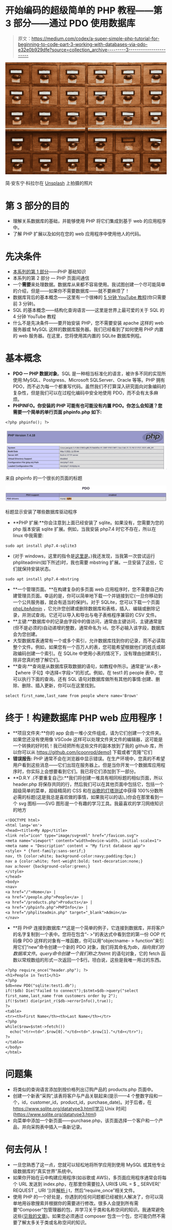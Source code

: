 # 开始编码的超级简单的 PHP 教程——第 3 部分——通过 PDO 使用数据库

> 原文：<https://medium.com/codex/a-super-simple-php-tutorial-for-beginning-to-code-part-3-working-with-databases-via-pdo-e32e0b929dfe?source=collection_archive---------3----------------------->

![](img/804967fcc41d241d166e246515b10151.png)

简·安东宁·科拉尔在 [Unsplash](https://unsplash.com/s/photos/database?utm_source=unsplash&utm_medium=referral&utm_content=creditCopyText) 上拍摄的照片

# 第 3 部分的目的

*   理解关系数据库的基础，并能够使用 PHP 将它们集成到基于 web 的应用程序中。
*   了解 PHP 扩展以及如何在您的 web 应用程序中使用他人的代码。

# 先决条件

*   [本系列的第 1 部分](https://johncoonrod.medium.com/a-super-simple-php-tutorial-for-beginning-to-code-part-1-db703d22d227)——PHP 基础知识
*   本系列的第 2 部分 — PHP 页面间通信
*   一个**需要**来处理数据。数据库从来都不容易使用。我试图创建一个尽可能简单的介绍，但是——如果你不需要数据库——就不要麻烦了！
*   数据库背后的基本概念——这里有一个很棒的 [5 分钟 YouTube 教程](https://www.youtube.com/watch?v=wR0jg0eQsZA)(你只需要前 3 分钟)。
*   SQL 的基本概念——结构化查询语言——这里是世界上最可爱的关于 SQL 的 4 分钟 YouTube 教程
*   什么不是先决条件——要开始安装 PHP，您不需要安装 apache 这样的 web 服务器或 MySQL 这样的数据库服务器。我们已经看到了如何使用 PHP 内置的 web 服务器。在这里，您将使用其内置的 SQLite 数据库例程。

# 基本概念

*   **PDO — PHP 数据对象**。SQL 是一种相当标准化的语言，被许多不同的实现所使用:MySQL、Postgress、Microsoft SQLServer、Oracle 等等。PHP 拥有 PDO，而不必为每一个都重写代码。虽然我们不打算深入研究面向对象编码的复杂性，但是我们可以在过程化编码中安全地使用 PDO，而不会有太多麻烦。
*   **PHPINFO。你安装的 PHP 可能有也可能没有内置 PDO。你怎么会知道？您需要一个简单的单行页面 phpinfo.php 如下:**

```
<?php phpinfo(); ?>
```

![](img/e083b07612581f5c23d94bab7e4971b0.png)

来自 phpinfo 的一个很长的页面的标题

![](img/f8c02ae2e9af46e778b617ebe226e4d7.png)

标题显示安装了哪些数据库驱动程序

*   **PHP 扩展:**你会注意到上面已经安装了 sqlite。如果没有，您需要为您的 php 版本安装 sqlite 扩展。例如，当我安装 php7.4 时它不存在，所以在 linux 中我需要:

```
sudo apt install php7.4-sqlite3
```

*   (对于 windows，这里的指令是[这里是](https://www.php.net/manual/en/install.pecl.windows.php)。)我还发现，当我第一次尝试运行 phpliteadmin(如下所述)时，我也需要 mbstring 扩展。一旦安装了这些，它们就保持安装状态。

```
sudo apt install php7.4-mbstring
```

*   **一个管理页面。**在构建复杂的多页面 web 应用程序时，您不需要自己构建管理员页面。幸运的是，你可以简单地下载一个并链接到它(一旦你移动到一个公共服务器，就会有适当的保护)。对于 SQLite，您可以下载一个页面 [phpLiteAdmin](https://www.phpliteadmin.org/) ，它允许您创建或删除数据库和表格，插入、编辑或删除记录，并测试查询。它还可以导入和导出与电子表格程序兼容的 CSV 文件。
*   **主键:**数据库中的记录由字段中的值访问，通常由主键访问，主键通常是(但不是必须的)自动递增的整数，通常命名为 id。您不必输入该字段，数据库会为您创建。
*   大型数据库表通常有一个或多个索引，允许数据库找到你的记录，而不必读取整个文件。例如，如果您有一个百万人的表，您可能希望根据他们的姓氏或邮政编码创建一个索引。在 SQLite 中使用小表的情况下，没有理由创建索引，除非您真的想了解它们。
*   **查询:**查询是从数据库获取数据的语句，如教程中所示。通常是“从<表>【where 子句】中选择<字段>”的形式。例如，在 test1 的 people 表中，您可以执行下面的查询。还有 SQL 语句对数据库做所有其他的事情:创建、删除、删除、插入更新，你可以在这里找到。

```
select first_name,last_name from people where name='Brown' 
```

# 终于！构建数据库 PHP web 应用程序！

*   **项目文件夹:**你的 app 会由一堆小文件组成，请为它们创建一个文件夹。如果您还没有使用像 VSCode 这样可以处理文件夹文件的编辑器，这可能是一个转换的好时机！我已经把所有这些文件的副本放到了我的 github 库，所以你可以从 https://github.com/jcoonrod/demo1 下载或者“克隆”它们
*   **错误报告:** PHP 通常不会在浏览器中显示错误。在生产环境中，您真的不希望用户看到这些消息——它们出现在服务器上。但是当你开发一个数据库应用程序时，你实际上会想要看到它们。我已将它们添加到下一部分。
*   **D.R.Y .(不要重复自己):**我们将创建一堆具有相同标题的相似页面，所以 header.php 将保存共同的行，然后我们可以在其他页面中包括它，包括一个超级简单的菜单，超级精简的 CSS 和在[谷歌的灯塔测试](https://web.dev/measure/)中获得 100%分数所必需的标题(这是我总是喜欢做的事情，如果我可以的话)。)你会在那里看到一个 svg 图标——SVG 图形是一个有趣的学习工具。我最喜欢的学习网络知识的地方

```
<!DOCTYPE html>
<html lang='en'>
<head><title>My App</title>
<link rel="icon" type="image/svg+xml" href="/favicon.svg">
<meta name="viewport" content="width=device-width, initial-scale=1">
<meta name = "Description" content = "My first database app">
<style> * {font-family:sans-serif;}
nav, th {color:white; background-color:navy;padding:5px;}
nav a {color:white; font-weight:bold; text-decoration:none;}
nav a:hover {background-color:green;}
</style>
</head>
<body>
<nav>
<a href="/">Home</a> |
<a href="/people.php">People</a> |
<a href="/products.php">Products</a> |
<a href="/phpinfo.php">PHPInfo</a> |
<a href="/phpliteadmin.php" target="_blank">Admin</a>
</nav>
```

*   **将 PHP 连接到数据库:**这是一个简单的例子，它连接到数据库，并将客户的名字复制到一个表中。您将在包含“- >”的表达式中看到您的第一份 OOP 代码像 PDO 这样的对象有一堆函数，你可以用“objectname- > function”来引用它们“new”命令创建一个新的 PDO 对象，我们将其命名为$db，指向我们的数据库文件。query 命令创建一个我们称之为$stmt 的语句对象，它的 fetch 函数以常规数组的形式一次返回一个$行。坦白说，这些是我唯一用过的东西。

```
<?php require_once("header.php"); ?>
<h1>People in Test1</h1>
<?php
$db=new PDO("sqlite:test1.db");
if(!$db) Die("Failed to connect");$stmt=$db->query("select first_name,last_name from customers order by 2");
if(!$stmt) die(print_r($db->errorInfo(),true));
?>
<table>
<tr><th>First Name</th><th>Last Name</th></tr>
<?php 
while($row=$stmt->fetch()) 
  echo("<tr><td>".$row[0]."</td><td>".$row[1]."</td></tr>");
?>
</table>
</body>
</html>
```

# 问题集

*   将类似的查询语言添加到按价格列出订购产品的 products.php 页面中。
*   创建一个新表“采购”,该表将客户与产品关联起来(提示——4 个整数字段和一个，id，customer_id，product_id，purchase_date)。对于后者，在 https://www.sqlite.org/datatype3.html[学习 Unix 时间](https://www.sqlite.org/datatype3.html)
*   向菜单中添加一个新页面——purchase.php，该页面选择一个客户和一个产品，并向采购表中插入一条新记录。

# 何去何从！

*   一旦您熟悉了这一点，您就可以轻松地将所学应用到使用 MySQL 或其他专业级数据库的“真实世界”系统中。
*   如果你开始在云中构建应用程序(如谷歌或 AWS)，多页面应用程序通常会将每个 URL 发送到 index.php，在那里你需要拉入 URI($ URL = $ _ SERVER[' REQUEST _ URI '])并[解析 i](https://www.php.net/manual/en/function.parse-url.php) t，然后“require_once”相关文件。
*   使用 PHP 的一个好处是，你遇到的任何问题都已经被别人解决了，你可以简单地用谷歌搜索并根据你的需要进行修改。很多人会提到所有需要“Composer”包管理器的包，并学习关于类和名称空间的知识。我通常避免这些([见我的文章](https://johncoonrod.medium.com/top-10-reasons-we-should-stop-using-frameworks-5d23139be728))。如果您必须通过 composer 包含一个包，您可能仍然不需要了解太多关于类或名称空间的知识。